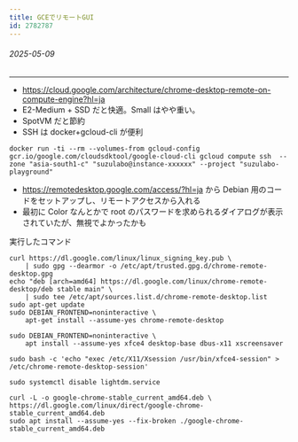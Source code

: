 ```yaml
---
title: GCEでリモートGUI
id: 2782787
---
```


###### 2025-05-09

---

- https://cloud.google.com/architecture/chrome-desktop-remote-on-compute-engine?hl=ja
- E2-Medium + SSD だと快適。Small はやや重い。
- SpotVM だと節約
- SSH は docker+gcloud-cli が便利

```
docker run -ti --rm --volumes-from gcloud-config gcr.io/google.com/cloudsdktool/google-cloud-cli gcloud compute ssh  --zone "asia-south1-c" "suzulabo@instance-xxxxxx" --project "suzulabo-playground"
```

- https://remotedesktop.google.com/access/?hl=ja から Debian 用のコードをセットアップし、リモートアクセスから入れる
- 最初に Color なんとかで root のパスワードを求められるダイアログが表示されていたが、無視でよかったかも

実行したコマンド

```
curl https://dl.google.com/linux/linux_signing_key.pub \
    | sudo gpg --dearmor -o /etc/apt/trusted.gpg.d/chrome-remote-desktop.gpg
echo "deb [arch=amd64] https://dl.google.com/linux/chrome-remote-desktop/deb stable main" \
    | sudo tee /etc/apt/sources.list.d/chrome-remote-desktop.list
sudo apt-get update
sudo DEBIAN_FRONTEND=noninteractive \
    apt-get install --assume-yes chrome-remote-desktop

sudo DEBIAN_FRONTEND=noninteractive \
    apt install --assume-yes xfce4 desktop-base dbus-x11 xscreensaver

sudo bash -c 'echo "exec /etc/X11/Xsession /usr/bin/xfce4-session" > /etc/chrome-remote-desktop-session'

sudo systemctl disable lightdm.service

curl -L -o google-chrome-stable_current_amd64.deb \
https://dl.google.com/linux/direct/google-chrome-stable_current_amd64.deb
sudo apt install --assume-yes --fix-broken ./google-chrome-stable_current_amd64.deb
```
